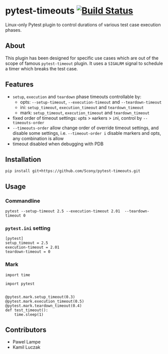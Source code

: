 # pytest-timeouts [![Build Status](https://travis-ci.org/Scony/pytest-timeouts.svg?branch=master)](https://travis-ci.org/Scony/pytest-timeouts)

Linux-only Pytest plugin to control durations of various test case execution phases.

## About

This plugin has been designed for specific use cases which are out of the scope of famous `pytest-timeout` plugin.
It uses a `SIGALRM` signal to schedule a timer which breaks the test case.

## Features

* `setup`, `execution` and `teardown` phase timeouts controllable by:
   * opts: `--setup-timeout`, `--execution-timeout` and `--teardown-timeout`
   * ini: `setup_timeout`, `execution_timeout` and `teardown_timeout`
   * mark: `setup_timeout`, `execution_timeout` and `teardown_timeout`
* fixed order of timeout settings: `o`pts > `m`arkers > `i`ni, control by `--timeouts-order`
* `--timeouts-order` allow change order of override timeout settings, and disable some settings, i.e. `--timeout-order i` disable markers and opts, any combination is allow
* timeout disabled when debugging with PDB

## Installation

```
pip install git+https://github.com/Scony/pytest-timeouts.git
```

## Usage

### Commandline

```
pytest --setup-timeout 2.5 --execution-timeout 2.01  --teardown-timeout 0
```

### `pytest.ini` setting

```
[pytest]
setup_timeout = 2.5
execution-timeout = 2.01
teardown-timeout = 0
```

### Mark

```
import time

import pytest


@pytest.mark.setup_timeout(0.3)
@pytest.mark.execution_timeout(0.5)
@pytest.mark.teardown_timeout(0.4)
def test_timeout():
    time.sleep(1)
```

## Contributors

* Pawel Lampe
* Kamil Luczak
